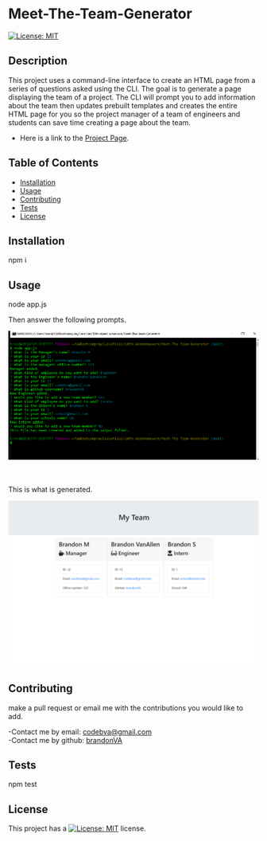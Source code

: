 # Meet-The-Team-Generator
[![License: MIT](https://img.shields.io/badge/License-MIT-yellow.svg)](https://opensource.org/licenses/MIT)

## Description 

This project uses a command-line interface to create an HTML page from a series of questions asked using the CLI.  The goal is to generate a page displaying the team of a project. The CLI will prompt you to add information about the team then updates prebuilt templates and creates the entire HTML page for you so the project manager of a team of engineers and students can save time creating a page about the team. 

- Here is a link to the [Project Page](https://github.com/BrandonVA/Meet-The-Team-Generator).


## Table of Contents

* [Installation](#installation)
* [Usage](#usage)
* [Contributing](#Contributing)
* [Tests](#Tests)
* [License](#license)


## Installation 
npm i


## Usage 

node app.js

Then answer the following prompts.

<img src="Images\Team-generator-CLI.png">
<br /><br /><br />

This is what is generated.

<img src="Images\Team-Generator.png">


## Contributing 

make a pull request or email me with the contributions you would like to add.

-Contact me by email: codebva@gmail.com <br>
-Contact me by github: [brandonVA](https://github.com/brandonVA)

## Tests 
npm test



## License 
This project has a [![License: MIT](https://img.shields.io/badge/License-MIT-yellow.svg)](https://opensource.org/licenses/MIT) license.
